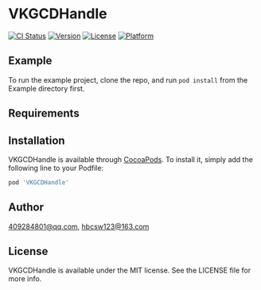 # VKGCDHandle

[![CI Status](https://img.shields.io/travis/409284801@qq.com/VKGCDHandle.svg?style=flat)](https://travis-ci.org/409284801@qq.com/VKGCDHandle)
[![Version](https://img.shields.io/cocoapods/v/VKGCDHandle.svg?style=flat)](https://cocoapods.org/pods/VKGCDHandle)
[![License](https://img.shields.io/cocoapods/l/VKGCDHandle.svg?style=flat)](https://cocoapods.org/pods/VKGCDHandle)
[![Platform](https://img.shields.io/cocoapods/p/VKGCDHandle.svg?style=flat)](https://cocoapods.org/pods/VKGCDHandle)

## Example

To run the example project, clone the repo, and run `pod install` from the Example directory first.

## Requirements

## Installation

VKGCDHandle is available through [CocoaPods](https://cocoapods.org). To install
it, simply add the following line to your Podfile:

```ruby
pod 'VKGCDHandle'
```

## Author

409284801@qq.com, hbcsw123@163.com

## License

VKGCDHandle is available under the MIT license. See the LICENSE file for more info.
